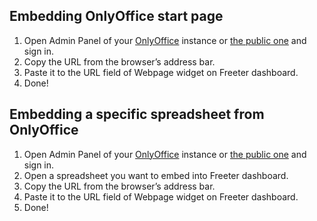## Embedding OnlyOffice start page

1. Open Admin Panel of your <a href="{{ curItem.homeUrl|e }}" target="_blank">OnlyOffice</a> instance or <a href="{{ curItem.pubUrl|e }}" target="_blank">the public one</a> and sign in.
2. Copy the URL from the browser’s address bar.
3. Paste it to the URL field of Webpage widget on Freeter dashboard.
4. Done!

## Embedding a specific spreadsheet from OnlyOffice

1. Open Admin Panel of your <a href="{{ curItem.homeUrl|e }}" target="_blank">OnlyOffice</a> instance or <a href="{{ curItem.pubUrl|e }}" target="_blank">the public one</a> and sign in.
2. Open a spreadsheet you want to embed into Freeter dashboard.
3. Copy the URL from the browser’s address bar.
4. Paste it to the URL field of Webpage widget on Freeter dashboard.
5. Done!
